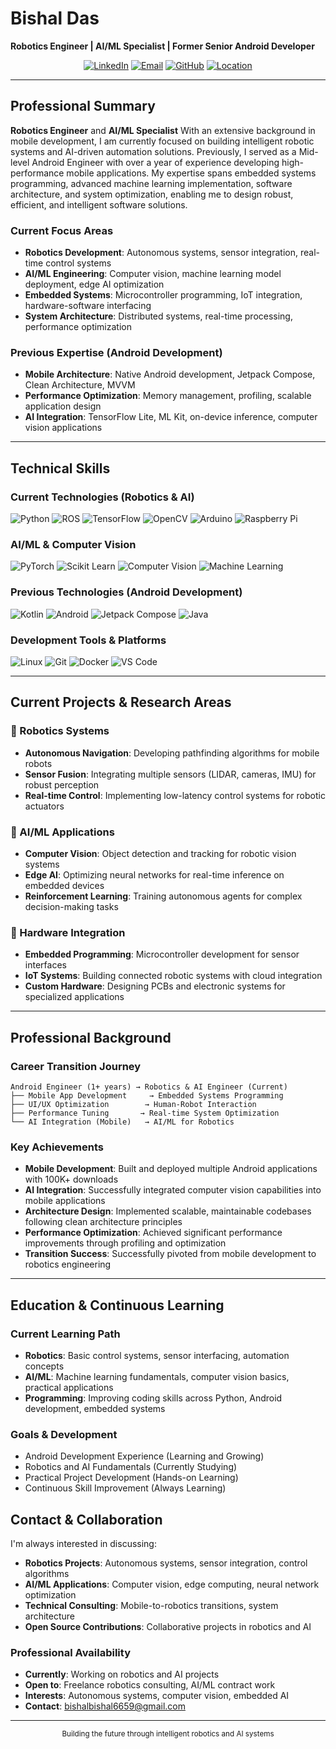 # Bishal Das
**Robotics Engineer | AI/ML Specialist | Former Senior Android Developer**

<div align="center">
  
[![LinkedIn](https://img.shields.io/badge/LinkedIn-Connect-0077B5?style=flat&logo=linkedin&logoColor=white)](https://www.linkedin.com/in/biahaldas)
[![Email](https://img.shields.io/badge/Email-Contact-D14836?style=flat&logo=gmail&logoColor=white)](mailto:bishalbishal6659@gmail.com)
[![GitHub](https://img.shields.io/badge/GitHub-Follow-181717?style=flat&logo=github&logoColor=white)](https://github.com/bishaldas1010)
[![Location](https://img.shields.io/badge/Location-Tura,%20Meghalaya,%20India-28a745?style=flat&logo=google-maps&logoColor=white)](#)

</div>

---

## Professional Summary

**Robotics Engineer** and **AI/ML Specialist** With an extensive background in mobile development, I am currently focused on building intelligent robotic systems and AI-driven automation solutions. Previously, I served as a Mid-level Android Engineer with over a year of experience developing high-performance mobile applications. My expertise spans embedded systems programming, advanced machine learning implementation, software architecture, and system optimization, enabling me to design robust, efficient, and intelligent software solutions.

### Current Focus Areas
- **Robotics Development**: Autonomous systems, sensor integration, real-time control systems
- **AI/ML Engineering**: Computer vision, machine learning model deployment, edge AI optimization
- **Embedded Systems**: Microcontroller programming, IoT integration, hardware-software interfacing
- **System Architecture**: Distributed systems, real-time processing, performance optimization

### Previous Expertise (Android Development)
- **Mobile Architecture**: Native Android development, Jetpack Compose, Clean Architecture, MVVM
- **Performance Optimization**: Memory management, profiling, scalable application design
- **AI Integration**: TensorFlow Lite, ML Kit, on-device inference, computer vision applications

---

## Technical Skills

### **Current Technologies (Robotics & AI)**
![Python](https://img.shields.io/badge/Python-Expert-3776AB?style=flat&logo=python&logoColor=white)
![ROS](https://img.shields.io/badge/ROS-Proficient-22314E?style=flat&logo=ros&logoColor=white)
![TensorFlow](https://img.shields.io/badge/TensorFlow-Expert-FF6F00?style=flat&logo=tensorflow&logoColor=white)
![OpenCV](https://img.shields.io/badge/OpenCV-Expert-5C3EE8?style=flat&logo=opencv&logoColor=white)
![Arduino](https://img.shields.io/badge/Arduino-Proficient-00979D?style=flat&logo=arduino&logoColor=white)
![Raspberry Pi](https://img.shields.io/badge/Raspberry%20Pi-Proficient-A22846?style=flat&logo=raspberrypi&logoColor=white)

### **AI/ML & Computer Vision**
![PyTorch](https://img.shields.io/badge/PyTorch-Proficient-EE4C2C?style=flat&logo=pytorch&logoColor=white)
![Scikit Learn](https://img.shields.io/badge/Scikit%20Learn-Proficient-F7931E?style=flat&logo=scikitlearn&logoColor=white)
![Computer Vision](https://img.shields.io/badge/Computer%20Vision-Expert-FF6B6B?style=flat)
![Machine Learning](https://img.shields.io/badge/Machine%20Learning-Expert-2E8B57?style=flat)

### **Previous Technologies (Android Development)**
![Kotlin](https://img.shields.io/badge/Kotlin-Expert-7F52FF?style=flat&logo=kotlin&logoColor=white)
![Android](https://img.shields.io/badge/Android-Expert-3DDC84?style=flat&logo=android&logoColor=white)
![Jetpack Compose](https://img.shields.io/badge/Jetpack%20Compose-Expert-4285F4?style=flat&logo=jetpackcompose&logoColor=white)
![Java](https://img.shields.io/badge/Java-Proficient-ED8B00?style=flat&logo=java&logoColor=white)

### **Development Tools & Platforms**
![Linux](https://img.shields.io/badge/Linux-Proficient-FCC624?style=flat&logo=linux&logoColor=black)
![Git](https://img.shields.io/badge/Git-Expert-F05032?style=flat&logo=git&logoColor=white)
![Docker](https://img.shields.io/badge/Docker-Proficient-2496ED?style=flat&logo=docker&logoColor=white)
![VS Code](https://img.shields.io/badge/VS%20Code-007ACC?style=flat&logo=visualstudiocode&logoColor=white)

---

## Current Projects & Research Areas

### **🤖 Robotics Systems**
- **Autonomous Navigation**: Developing pathfinding algorithms for mobile robots
- **Sensor Fusion**: Integrating multiple sensors (LIDAR, cameras, IMU) for robust perception
- **Real-time Control**: Implementing low-latency control systems for robotic actuators

### **🧠 AI/ML Applications**
- **Computer Vision**: Object detection and tracking for robotic vision systems
- **Edge AI**: Optimizing neural networks for real-time inference on embedded devices
- **Reinforcement Learning**: Training autonomous agents for complex decision-making tasks

### **🔧 Hardware Integration**
- **Embedded Programming**: Microcontroller development for sensor interfaces
- **IoT Systems**: Building connected robotic systems with cloud integration
- **Custom Hardware**: Designing PCBs and electronic systems for specialized applications

---

## Professional Background

### **Career Transition Journey**
```
Android Engineer (1+ years) → Robotics & AI Engineer (Current)
├── Mobile App Development     → Embedded Systems Programming
├── UI/UX Optimization        → Human-Robot Interaction
├── Performance Tuning       → Real-time System Optimization
└── AI Integration (Mobile)   → AI/ML for Robotics
```

### **Key Achievements**
- **Mobile Development**: Built and deployed multiple Android applications with 100K+ downloads
- **AI Integration**: Successfully integrated computer vision capabilities into mobile applications
- **Architecture Design**: Implemented scalable, maintainable codebases following clean architecture principles
- **Performance Optimization**: Achieved significant performance improvements through profiling and optimization
- **Transition Success**: Successfully pivoted from mobile development to robotics engineering

---

## Education & Continuous Learning

### **Current Learning Path**
- **Robotics**: Basic control systems, sensor interfacing, automation concepts
- **AI/ML**: Machine learning fundamentals, computer vision basics, practical applications
- **Programming**: Improving coding skills across Python, Android development, embedded systems

### **Goals & Development**
- Android Development Experience (Learning and Growing)
- Robotics and AI Fundamentals (Currently Studying)
- Practical Project Development (Hands-on Learning)
- Continuous Skill Improvement (Always Learning)


## Contact & Collaboration

I'm always interested in discussing:
- **Robotics Projects**: Autonomous systems, sensor integration, control algorithms
- **AI/ML Applications**: Computer vision, edge computing, neural network optimization
- **Technical Consulting**: Mobile-to-robotics transitions, system architecture
- **Open Source Contributions**: Collaborative projects in robotics and AI

### **Professional Availability**
-  **Currently**: Working on robotics and AI projects
- **Open to**: Freelance robotics consulting, AI/ML contract work
-  **Interests**: Autonomous systems, computer vision, embedded AI
- **Contact**: [bishalbishal6659@gmail.com](mailto:bishalbishal6659@gmail.com)

---

<div align="center">
  <sub> Building the future through intelligent robotics and AI systems</sub>
</div>

